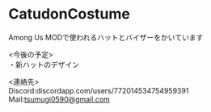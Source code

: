 # CatudonCostume
Among Us MODで使われるハットとバイザーをかいています

<今後の予定>  
・新ハットのデザイン  

<連絡先>  
Discord:discordapp.com/users/772014534754959391
Mail:tsumugi0590@gmail.com
